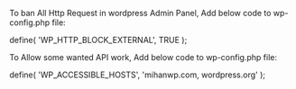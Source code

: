 To ban All Http Request in wordpress Admin Panel, Add below code to wp-config.php file:

define( 'WP_HTTP_BLOCK_EXTERNAL', TRUE );


To Allow some wanted API work, Add below code to wp-config.php file:

define( 'WP_ACCESSIBLE_HOSTS', 'mihanwp.com, wordpress.org' );
